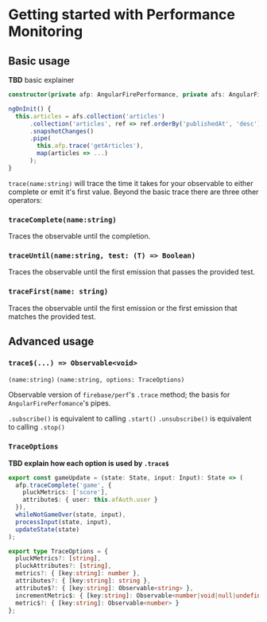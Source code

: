# Getting started with Performance Monitoring

##  Basic usage

**TBD** basic explainer

```ts
constructor(private afp: AngularFirePerformance, private afs: AngularFirestore) {}

ngOnInit() {
  this.articles = afs.collection('articles')
      .collection('articles', ref => ref.orderBy('publishedAt', 'desc'))
      .snapshotChanges()
      .pipe(
        this.afp.trace('getArticles'),
        map(articles => ...)
      );
}
```

`trace(name:string)` will trace the time it takes for your observable to either complete or emit it's first value. Beyond the basic trace there are three other operators:

### `traceComplete(name:string)`

Traces the observable until the completion.

### `traceUntil(name:string, test: (T) => Boolean)`

Traces the observable until the first emission that passes the provided test.

### `traceFirst(name: string)`

Traces the observable until the first emission or the first emission that matches the provided test.

## Advanced usage

### `trace$(...) => Observable<void>`

`(name:string)`
`(name:string, options: TraceOptions)`

Observable version of `firebase/perf`'s `.trace` method; the basis for `AngularFirePerfomance`'s pipes.

`.subscribe()` is equivalent to calling `.start()`
`.unsubscribe()` is equivalent to calling `.stop()`

### `TraceOptions`

**TBD explain how each option is used by `.trace$`**

```ts
export const gameUpdate = (state: State, input: Input): State => (
  afp.traceComplete('game', {
    pluckMetrics: ['score'],
    attribute$: { user: this.afAuth.user }
  }),
  whileNotGameOver(state, input),
  processInput(state, input),
  updateState(state)
);
```

```ts
export type TraceOptions = {
  pluckMetrics?: [string],
  pluckAttributes?: [string],
  metrics?: { [key:string]: number },
  attributes?: { [key:string]: string },
  attribute$?: { [key:string]: Observable<string> },
  incrementMetric$: { [key:string]: Observable<number|void|null|undefined> },
  metric$?: { [key:string]: Observable<number> }
};
```